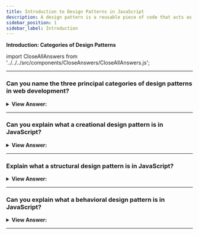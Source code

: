 ```yaml
---
title: Introduction to Design Patterns in JavaScript
description: A design pattern is a reusable piece of code that acts as a solution to recurring problems in JavaScript.
sidebar_position: 1
sidebar_label: Introduction
---
```


<!-- check word doc notes and updates -->

**Introduction: Categories of Design Patterns**

import CloseAllAnswers from '../../../src/components/CloseAnswers/CloseAllAnswers.js';

<CloseAllAnswers />

---

### Can you name the three principal categories of design patterns in web development?

<details>
  <summary>
    <strong>View Answer:</strong>
  </summary>
  <div>
    <div>
      <strong>Interview Response:</strong> The three main design patterns categories in JavaScript are creational, structural, and behavioral design patterns.<br/><br/>
      <strong>Diagram:</strong><br /><br />
    <img src="/img/design-patterns-categories.png" /><br /><br />
    </div>

  </div>
</details>

---

### Can you explain what a creational design pattern is in JavaScript?

<details>
  <summary>
    <strong>View Answer:</strong>
  </summary>
  <div>
    <div>
      <strong>Interview Response:</strong> Creation design patterns handle object creation and reduce complexity in object creation in JavaScript. Examples of creational design patterns include the constructor, factory, prototype, and singleton patterns.
    </div>    
  </div>
</details>

---

### Explain what a structural design pattern is in JavaScript?

<details>
  <summary>
    <strong>View Answer:</strong>
  </summary>
  <div>
    <div>
      <strong>Interview Response:</strong> Structural design patterns in software engineering are design patterns that simplify the design process by identifying a straightforward approach to realizing relationships between entities. Structural design patterns include the module, decorator, facade, adapter, and proxy patterns.
    </div>    
  </div>
</details>

---

### Can you explain what a behavioral design pattern is in JavaScript?

<details>
  <summary>
    <strong>View Answer:</strong>
  </summary>
  <div>
    <div>
      <strong>Interview Response:</strong> Behavioral design patterns identify communication between objects, which increases flexibility in how our application carries out communication. Structural design patterns include the chain of responsibility, command, observer, iterator, strategy, and template patterns.
    </div>    
  </div>
</details>

---
